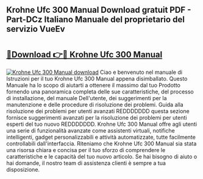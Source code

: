 ## Krohne Ufc 300 Manual Download gratuit PDF - Part-DCz Italiano Manuale del proprietario del servizio VueEv

# <h2><a href="http://dfgo145.blite.top/?on=Krohne+Ufc+300+Manual">🔗Download 👉🔴 Krohne Ufc 300 Manual</a></h2>

[![Krohne Ufc 300 Manual download](https://i.imgur.com/lujVjoI.png)](http://dfgo145.blite.top/?on=Krohne+Ufc+300+Manual)
Ciao e benvenuto nel manuale di Istruzioni per il tuo Krohne Ufc 300 Manual appena disimballato. Questo Manuale ha lo scopo di aiutarti a ottenere il massimo dal tuo Prodotto fornendo una panoramica completa delle sue caratteristiche, del processo di installazione, del manuale Dell'utente, dei suggerimenti per la manutenzione e delle procedure di risoluzione dei problemi. Guida alla risoluzione dei problemi per utenti avanzati REDDDDDDD questa sezione fornisce suggerimenti avanzati per la risoluzione dei problemi per utenti esperti del tuo nuovo REDDDDDDD. Krohne Ufc 300 Manual offre agli utenti una serie di funzionalità avanzate come assistenti virtuali, notifiche intelligenti, gadget personalizzabili e attività automatizzate, tutte facilmente controllabili dall'interfaccia. Riteniamo che Krohne Ufc 300 Manual sia stata una risorsa chiara e concisa per il tuo sforzo di comprendere le caratteristiche e le capacità del tuo nuovo articolo. Se hai bisogno di aiuto o hai domande, il nostro team di assistenza clienti è sempre a tua disposizione.
